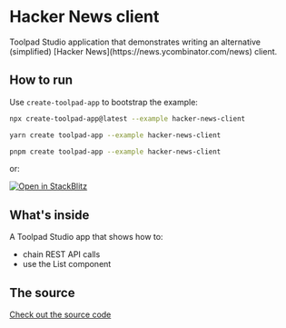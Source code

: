 # Hacker News client

<p class="description">Toolpad Studio application that demonstrates writing an alternative (simplified) [Hacker News](https://news.ycombinator.com/news) client.</p>

## How to run

Use `create-toolpad-app` to bootstrap the example:

```bash
npx create-toolpad-app@latest --example hacker-news-client
```

```bash
yarn create toolpad-app --example hacker-news-client
```

```bash
pnpm create toolpad-app --example hacker-news-client
```

or:

[![Open in StackBlitz](https://developer.stackblitz.com/img/open_in_stackblitz.svg)](https://stackblitz.com/fork/github/mui/mui-toolpad/tree/master/examples/hacker-news-client)

## What's inside

A Toolpad Studio app that shows how to:

- chain REST API calls
- use the List component

## The source

[Check out the source code](https://github.com/mui/mui-toolpad/tree/master/examples/hacker-news-client)
